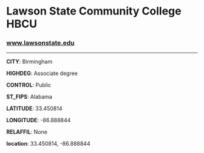 # Lawson State Community College HBCU
### www.lawsonstate.edu
---
**CITY**: Birmingham

**HIGHDEG**: Associate degree

**CONTROL**: Public

**ST_FIPS**: Alabama

**LATITUDE**: 33.450814

**LONGITUDE**: -86.888844

**RELAFFIL**: None

**location**: 33.450814, -86.888844